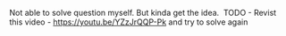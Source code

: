 Not able to solve question myself. But kinda get the idea.
​
TODO -
Revist this video - https://youtu.be/YZzJrQQP-Pk and try to solve again